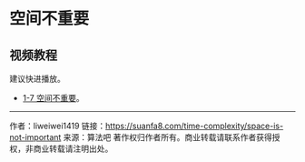 # 空间不重要

## 视频教程

建议快进播放。


- [1-7 空间不重要](https://www.bilibili.com/video/BV11h411h7nT?p=7)。



---

作者：liweiwei1419
链接：https://suanfa8.com/time-complexity/space-is-not-important
来源：算法吧
著作权归作者所有。商业转载请联系作者获得授权，非商业转载请注明出处。